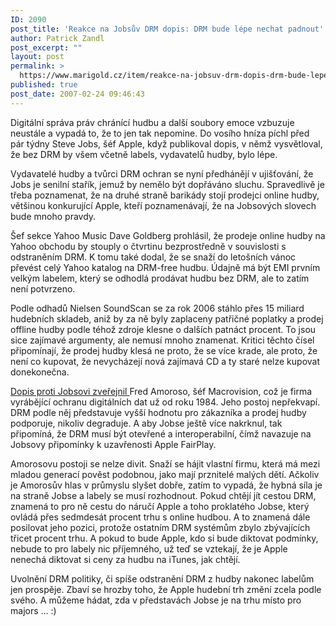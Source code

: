 ```yaml
---
ID: 2090
post_title: 'Reakce na Jobsův DRM dopis: DRM bude lépe nechat padnout'
author: Patrick Zandl
post_excerpt: ""
layout: post
permalink: >
  https://www.marigold.cz/item/reakce-na-jobsuv-drm-dopis-drm-bude-lepe-nechat-padnout
published: true
post_date: 2007-02-24 09:46:43
---
```

Digitální správa práv chránící hudbu a další soubory emoce vzbuzuje neustále a vypadá to, že to jen tak nepomine. Do vosího hníza píchl před pár týdny Steve Jobs, šéf Apple, když publikoval dopis, v němž vysvětloval, že bez DRM by všem včetně labels, vydavatelů hudby, bylo lépe. 

Vydavatelé hudby a tvůrci DRM ochran se nyní předhánějí v ujišťování, že Jobs je senilní stařík, jemuž by nemělo být dopřáváno sluchu. Spravedlivě je třeba poznamenat, že na druhé straně barikády stojí prodejci online hudby, většinou konkurující Apple, kteří poznamenávají, že na Jobsových slovech bude mnoho pravdy. 

Šef sekce Yahoo Music Dave Goldberg prohlásil, že prodeje online hudby na Yahoo obchodu by stouply o čtvrtinu bezprostředně v souvislosti s odstraněním DRM. K tomu také dodal, že se snaží do letošních vánoc převést celý Yahoo katalog na DRM-free hudbu. Údajně má být EMI prvním velkým labelem, který se odhodlá prodávat hudbu bez DRM, ale to zatím není potvrzeno. 

Podle odhadů Nielsen SoundScan se za rok 2006 stáhlo přes 15 miliard hudebních skladeb, aniž by za ně byly zaplaceny patřičné poplatky a prodej offline hudby podle téhož zdroje klesne o dalších patnáct procent. To jsou sice zajímavé argumenty, ale nemusí mnoho znamenat. Kritici těchto čísel připomínají, že prodej hudby klesá ne proto, že se více krade, ale proto, že není co kupovat, že nevycházejí nová zajímavá CD a ty staré nelze kupovat donekonečna. 

<a href="http://www.macrovision.com/company/news/drm/response_letter.shtml">Dopis proti Jobsovi zveřejnil </a>Fred Amoroso, šéf Macrovision, což je firma vyrábějící ochranu digitálních dat už od roku 1984. Jeho postoj nepřekvapí. DRM podle něj představuje vyšší hodnotu pro zákazníka a prodej hudby podporuje, nikoliv degraduje. A aby Jobse ještě více nakrknul, tak připomíná, že DRM musí být otevřené a interoperabilní, čímž navazuje na Jobsovy připomínky k uzavřenosti Apple FairPlay.  

Amorosovu postoji se nelze divit. Snaží se hájit vlastní firmu, která má mezi mladou generací pověst podobnou, jako mají prznitelé malých dětí. Ačkoliv je Amorosův hlas v průmyslu slyšet dobře, zatím to vypadá, že hybná síla je na straně Jobse a labely se musí rozhodnout. Pokud chtějí jít cestou DRM, znamená to pro ně cestu do náručí Apple a toho proklatého Jobse, který ovládá přes sedmdesát procent trhu s online hudbou. A to znamená dále posilovat jeho pozici, protože ostatním DRM systémům zbylo zbývajících třicet procent trhu. A pokud to bude Apple, kdo si bude diktovat podmínky, nebude to pro labely nic příjemného, už teď se vztekají, že je Apple nenechá diktovat si ceny za hudbu na iTunes, jak chtějí. 

Uvolnění DRM politiky, či spíše odstranění DRM z hudby nakonec labelům jen prospěje. Zbaví se hrozby toho, že Apple hudební trh změní zcela podle svého. A můžeme hádat, zda v představách Jobse je na trhu místo pro majors … :)